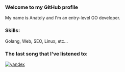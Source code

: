 ### Welcome to my GitHub profile
My name is Anatoly and I'm an entry-level GO developer.

### Skills: 
Golang, Web, SEO, Linux, etc...

### The last song that I've listened to:

[![yandex](http://92.119.90.17:8089/yandex)](https://music.yandex.ru/users/Invisible-sleeper/albums)

